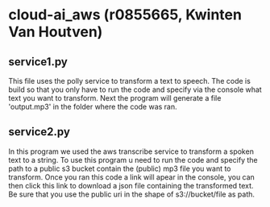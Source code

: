 # cloud-ai_aws (r0855665, Kwinten Van Houtven)

## service1.py
This file uses the polly service to transform a text to speech.
The code is build so that you only have to run the code and specify via the console what text you want to transform.
Next the program will generate a file 'output.mp3' in the folder where the code was ran.

## service2.py
In this program we used the aws transcribe service to transform a spoken text to a string.
To use this program u need to run the code and specify the path to a public s3 bucket contain the (public) mp3 file you want to transform.
Once you ran this code a link will apear in the console, you can then click this link to download a json file containing the transformed text.
Be sure that you use the public uri in the shape of s3://bucket/file as path. 
